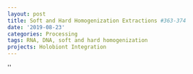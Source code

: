 ```yaml
---
layout: post
title: Soft and Hard Homogenization Extractions #363-374
date: '2019-08-23'
categories: Processing
tags: RNA, DNA, soft and hard homogenization
projects: Holobiont Integration
---
```



''



